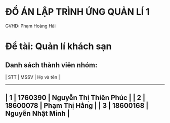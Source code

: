 # ĐỒ ÁN LẬP TRÌNH ỨNG QUẢN LÍ 1
GVHD: Phạm Hoàng Hải
# Đề tài: Quản lí khách sạn

Danh sách thành viên nhóm:
--------------------------------------------
| STT |    MSSV   |  Họ và tên             |  
------ ----------  -------------------------
| 1   | 1760390   | Nguyễn Thị Thiên Phúc  | 
| 2   | 18600078  | Phạm Thị Hằng          |
| 3   | 18600168  | Nguyễn Nhật Minh       |
--------------------------------------------
